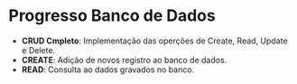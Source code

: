 # Progresso Banco de Dados

- **CRUD Cmpleto**: Implementação das operções de Create, Read, Update e Delete.
- **CREATE**: Adição de novos registro ao banco de dados.
- **READ**: Consulta ao dados gravados no banco.